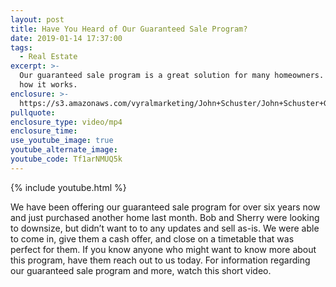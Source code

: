 ```yaml
---
layout: post
title: Have You Heard of Our Guaranteed Sale Program?
date: 2019-01-14 17:37:00
tags:
  - Real Estate
excerpt: >-
  Our guaranteed sale program is a great solution for many homeowners. Here’s
  how it works.
enclosure: >-
  https://s3.amazonaws.com/vyralmarketing/John+Schuster/John+Schuster+Group-+Have+You+Heard+of+Our+Guaranteed+Sale+Program_.mp4
pullquote:
enclosure_type: video/mp4
enclosure_time:
use_youtube_image: true
youtube_alternate_image:
youtube_code: Tf1arNMUQ5k
---
```


{% include youtube.html %}

We have been offering our guaranteed sale program for over six years now and just purchased another home last month. Bob and Sherry were looking to downsize, but didn’t want to to any updates and sell as-is. We were able to come in, give them a cash offer, and close on a timetable that was perfect for them. If you know anyone who might want to know more about this program, have them reach out to us today. For information regarding our guaranteed sale program and more, watch this short video.